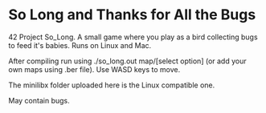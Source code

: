 # So Long and Thanks for All the Bugs

42 Project So_Long. A small game where you play as a bird collecting bugs to feed it's babies. Runs on Linux and Mac.

After compiling run using 
./so_long.out map/[select option] (or add your own maps using .ber file).
Use WASD keys to move.

The minilibx folder uploaded here is the Linux compatible one.

May contain bugs.
